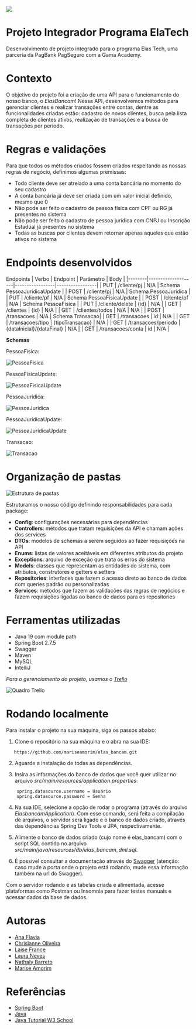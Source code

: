 <div align="center">
<img style="display: block;margin: 0 auto;" src="imagem/logo.png" target="_blank"/>
</div>

# Projeto Integrador Programa ElaTech

Desenvolvimento de projeto integrado para o programa Elas Tech, uma parceria da PagBank PagSeguro com a Gama Academy.

# Contexto

O objetivo do projeto foi a criação de uma API para o funcionamento do nosso banco, o *ElasBancam*! Nessa API, desenvolvemos métodos para gerenciar clientes e realizar transações entre contas, dentre as funcionalidades criadas estão: cadastro de novos clientes, busca pela lista completa de clientes ativos, realização de transações e a busca de transações por período.

# Regras e validações

Para que todos os métodos criados fossem criados respeitando as nossas regras de negócio, definimos algumas premissas:
- Todo cliente deve ser atrelado a uma conta bancária no momento do seu cadastro
- A conta bancária já deve ser criada com um valor inicial definido, mesmo que 0
- Não pode ser feito o cadastro de pessoa física com CPF ou RG já presentes no sistema
- Não pode ser feito o cadastro de pessoa jurídica com CNPJ ou Inscrição Estadual já presentes no sistema
- Todas as buscas por clientes devem retornar apenas aqueles que estão ativos no sistema


# Endpoints desenvolvidos

Endpoints
| Verbo | Endpoint | Parâmetro | Body |
|--------|--------------------|-----------------|-----------------|
| PUT | /cliente/pj | N/A | Schema PessoaJuridicaUpdate |
| POST | /cliente/pj | N/A | Schema PessoaJuridica |
| PUT | /cliente/pf | N/A | Schema PessoaFisicaUpdate |
| POST | /cliente/pf | N/A | Schema PessoaFisica |
| PUT | /cliente/delete | {id} | N/A |
| GET | /clientes | {id} | N/A |
| GET | /clientes/todos | N/A | N/A |
| POST | /transacoes | N/A | Schema Transacao|
| GET | /transacoes | id | N/A |
| GET | /transacoes/tipo | {tipoTransacao} | N/A |
| GET | /transacoes/periodo | {dataInicial}/{dataFinal} | N/A |
| GET | /transacoes/conta | id | N/A |


**Schemas**

PessoaFisica:

![PessoaFisica](/imagem/PessoaFisicaDto.png)

PessoaFisicaUpdate:

![PessoaFisicaUpdate](/imagem/PessoaFisicaUpdateDto.png)

PessoaJuridica:

![PessoaJuridica](/imagem/PessoaJuridicaDto.png)

PessoaJuridicaUpdate:

![PessoaJuridicaUpdate](/imagem/PessoaJuridicaUpdateDto.png)

Transacao:

![Transacao](/imagem/TransacaoDto.png)

# Organização de pastas

![Estrutura de pastas](/imagem/Estrutura.png)

Estruturamos o nosso código definindo responsabilidades para cada package:
- **Config**: configurações necessárias para dependências 
- **Controllers**: métodos que tratam requisições da API e chamam ações dos services
- **DTOs**: modelos de schemas a serem seguidos ao fazer requisições na API  
- **Enums**: listas de valores aceitáveis em diferentes atributos do projeto
- **Exceptions**: arquivo de exceção que trata os erros do sistema
- **Models**: classes que representam as entidades do sistema, com atributos, construtores e getters e setters
- **Repositories**: interfaces que fazem o acesso direto ao banco de dados com queries padrão ou personalizadas
- **Services**: métodos que fazem as validações das regras de negócios e fazem requisições ligadas ao banco de dados para os repositories


# Ferramentas utilizadas

- Java 19 com module path
- Spring Boot 2.7.5
- Swagger
- Maven
- MySQL
- IntelliJ

*Para o gerenciamento do projeto, usamos o [Trello](https://trello.com/b/4cEiFZlD/gest%C3%A3o-de-projetos)*

![Quadro Trello](/imagem/trello.png)


# Rodando localmente

Para instalar o projeto na sua máquina, siga os passos abaixo:

1. Clone o repositório na sua máquina e o abra na sua IDE:
```
   https://github.com/mariseamorim/elas_bancam.git
```

2. Aguarde a instalação de todas as dependências.

3. Insira as informações do banco de dados que você quer utilizar no arquivo *src/main/resources/application.properties*:
```
    spring.datasource.username = Usuário
    spring.datasource.password = Senha
```

4. Na sua IDE, selecione a opção de rodar o programa (através do arquivo *ElasbancamApplication*). Com esse comando, será feita a compilação de arquivos, o servidor será ligado e o banco de dados criado, através das dependências Spring Dev Tools e JPA, respectivamente.

5. Alimente o banco de dados criado (cujo nome é elas_bancam) com o script SQL contido no arquivo *src/main/java/resources/db/elas_bancam_dml.sql*.

6. É possível consultar a documentação através do [Swagger](http://localhost:8080/swagger-ui/index.html#/) (atenção: caso mude a porta onde o projeto está rodando, mude essa informação também na url do Swagger).

Com o servidor rodando e as tabelas criada e alimentada, acesse plataformas como Postman ou Insomnia para fazer testes manuais e acessar dados da base de dados.

# Autoras

- [Ana Flavia](https://github.com/anaflxvia)
- [Chrislanne Oliveira](https://github.com/Chrislanneo)
- [Laise France](https://github.com/LaiFrance)
- [Laura Neves](https://github.com/lmtfn)
- [Nathaly Barreto](https://github.com/nathalybarreto)
- [Marise Amorim](https://github.com/nathalybarreto)

# Referências

- [Spring Boot](https://spring.io/projects/spring-boot)
- [Java](https://docs.oracle.com/en/java/)
- [Java Tutorial W3 School](https://www.w3schools.com/java/default.asp)

